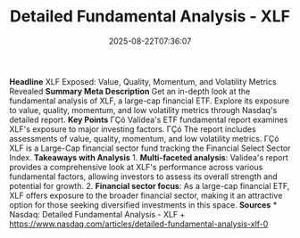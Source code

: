 ﻿---
title: "Detailed Fundamental Analysis - XLF       "
date: "2025-08-22T07:36:07"
category: "Markets"
summary: ""
slug: "detailed fundamental analysis  xlf       "
source_urls:
  - "https://www.nasdaq.com/articles/detailed-fundamental-analysis-xlf-0"
seo:
  title: "Detailed Fundamental Analysis - XLF        | Hash n Hedge"
  description: ""
  keywords: ["news", "markets", "brief"]
---
**Headline** XLF Exposed: Value, Quality, Momentum, and Volatility Metrics Revealed  **Summary Meta Description** Get an in-depth look at the fundamental analysis of XLF, a large-cap financial ETF. Explore its exposure to value, quality, momentum, and low volatility metrics through Nasdaq's detailed report.  **Key Points**  ΓÇó Validea's ETF fundamental report examines XLF's exposure to major investing factors. ΓÇó The report includes assessments of value, quality, momentum, and low volatility metrics. ΓÇó XLF is a Large-Cap financial sector fund tracking the Financial Select Sector Index.  **Takeaways with Analysis**  1. **Multi-faceted analysis**: Validea's report provides a comprehensive look at XLF's performance across various fundamental factors, allowing investors to assess its overall strength and potential for growth. 2. **Financial sector focus**: As a large-cap financial ETF, XLF offers exposure to the broader financial sector, making it an attractive option for those seeking diversified investments in this space.  **Sources**  * Nasdaq: Detailed Fundamental Analysis - XLF 	+ https://www.nasdaq.com/articles/detailed-fundamental-analysis-xlf-0 
